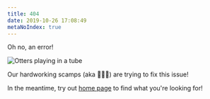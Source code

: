 ```yaml
---
title: 404
date: 2019-10-26 17:08:49
metaNoIndex: true
---
```


Oh no, an error!

![Otters playing in a tube](/img/404-scamp.jpg 'Error Scamps')

Our hardworking scamps (aka 🦦🦦🦦) are trying to fix this issue!

In the meantime, try out [home page](/) to find what you're looking for!
